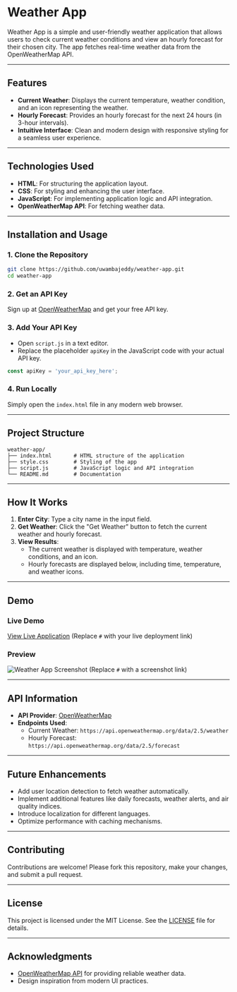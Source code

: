 
# **Weather App**

Weather App is a simple and user-friendly weather application that allows users to check current weather conditions and view an hourly forecast for their chosen city. The app fetches real-time weather data from the OpenWeatherMap API.

---

## **Features**

- **Current Weather**: Displays the current temperature, weather condition, and an icon representing the weather.
- **Hourly Forecast**: Provides an hourly forecast for the next 24 hours (in 3-hour intervals).
- **Intuitive Interface**: Clean and modern design with responsive styling for a seamless user experience.

---

## **Technologies Used**

- **HTML**: For structuring the application layout.
- **CSS**: For styling and enhancing the user interface.
- **JavaScript**: For implementing application logic and API integration.
- **OpenWeatherMap API**: For fetching weather data.

---

## **Installation and Usage**

### **1. Clone the Repository**
```bash
git clone https://github.com/uwambajeddy/weather-app.git
cd weather-app
```

### **2. Get an API Key**
Sign up at [OpenWeatherMap](https://openweathermap.org/) and get your free API key.

### **3. Add Your API Key**
- Open `script.js` in a text editor.
- Replace the placeholder `apiKey` in the JavaScript code with your actual API key.

```javascript
const apiKey = 'your_api_key_here';
```

### **4. Run Locally**
Simply open the `index.html` file in any modern web browser.

---

## **Project Structure**

```
weather-app/
├── index.html       # HTML structure of the application
├── style.css        # Styling of the app
├── script.js        # JavaScript logic and API integration
└── README.md        # Documentation
```

---

## **How It Works**

1. **Enter City**: Type a city name in the input field.
2. **Get Weather**: Click the "Get Weather" button to fetch the current weather and hourly forecast.
3. **View Results**:
   - The current weather is displayed with temperature, weather conditions, and an icon.
   - Hourly forecasts are displayed below, including time, temperature, and weather icons.

---

## **Demo**

### **Live Demo**
[View Live Application](#) (Replace `#` with your live deployment link)

### **Preview**
![Weather App Screenshot](#) (Replace `#` with a screenshot link)

---

## **API Information**

- **API Provider**: [OpenWeatherMap](https://openweathermap.org/)
- **Endpoints Used**:
  - Current Weather: `https://api.openweathermap.org/data/2.5/weather`
  - Hourly Forecast: `https://api.openweathermap.org/data/2.5/forecast`

---

## **Future Enhancements**

- Add user location detection to fetch weather automatically.
- Implement additional features like daily forecasts, weather alerts, and air quality indices.
- Introduce localization for different languages.
- Optimize performance with caching mechanisms.

---

## **Contributing**

Contributions are welcome! Please fork this repository, make your changes, and submit a pull request.

---

## **License**

This project is licensed under the MIT License. See the [LICENSE](LICENSE) file for details.

---

## **Acknowledgments**

- [OpenWeatherMap API](https://openweathermap.org/) for providing reliable weather data.
- Design inspiration from modern UI practices.
